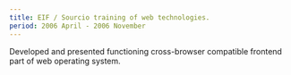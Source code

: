 ```yaml
---
title: EIF / Sourcio training of web technologies.
period: 2006 April - 2006 November
---
```

<div class="sub">
	Developed and presented functioning cross-browser compatible frontend part of web operating system.
</div>